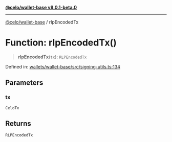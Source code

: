 [**@celo/wallet-base v8.0.1-beta.0**](../README.md)

***

[@celo/wallet-base](../README.md) / rlpEncodedTx

# Function: rlpEncodedTx()

> **rlpEncodedTx**(`tx`): `RLPEncodedTx`

Defined in: [wallets/wallet-base/src/signing-utils.ts:134](https://github.com/celo-org/developer-tooling/blob/master/packages/sdk/wallets/wallet-base/src/signing-utils.ts#L134)

## Parameters

### tx

`CeloTx`

## Returns

`RLPEncodedTx`
